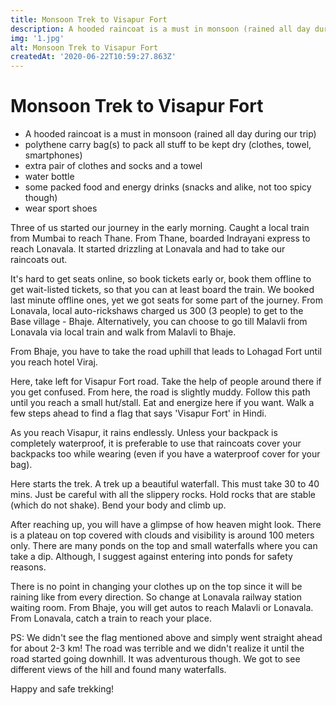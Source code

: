 ```yaml
---
title: Monsoon Trek to Visapur Fort
description: A hooded raincoat is a must in monsoon (rained all day during our trip)
img: '1.jpg'
alt: Monsoon Trek to Visapur Fort
createdAt: '2020-06-22T10:59:27.863Z'
---
```


# Monsoon Trek to Visapur Fort

- A hooded raincoat is a must in monsoon (rained all day during our trip)
- polythene carry bag(s) to pack all stuff to be kept dry (clothes, towel, smartphones)
- extra pair of clothes and socks and a towel
- water bottle
- some packed food and energy drinks (snacks and alike, not too spicy though)
- wear sport shoes

Three of us started our journey in the early morning. Caught a local train from Mumbai to reach Thane. From Thane, boarded Indrayani express to reach Lonavala. It started drizzling at Lonavala and had to take our raincoats out.

It's hard to get seats online, so book tickets early or, book them offline to get wait-listed tickets, so that you can at least board the train. We booked last minute offline ones, yet we got seats for some part of the journey. From Lonavala, local auto-rickshaws charged us 300 (3 people) to get to the Base village - Bhaje. Alternatively, you can choose to go till Malavli from Lonavala via local train and walk from Malavli to Bhaje.

From Bhaje, you have to take the road uphill that leads to Lohagad Fort until you reach hotel Viraj.

<v-img src="/monsoon-trek/images/1.jpg" alt="Software Engineer Job Offer"></v-img>

Here, take left for Visapur Fort road. Take the help of people around there if you get confused. From here, the road is slightly muddy. Follow this path until you reach a small hut/stall. Eat and energize here if you want. Walk a few steps ahead to find a flag that says 'Visapur Fort' in Hindi.

As you reach Visapur, it rains endlessly. Unless your backpack is completely waterproof, it is preferable to use that raincoats cover your backpacks too while wearing (even if you have a waterproof cover for your bag).

<v-img src="/monsoon-trek/images/2.jpg" alt="Software Engineer Job Offer"></v-img>

Here starts the trek. A trek up a beautiful waterfall. This must take 30 to 40 mins. Just be careful with all the slippery rocks. Hold rocks that are stable (which do not shake). Bend your body and climb up.

<v-img src="/monsoon-trek/images/3.png" alt="Software Engineer Job Offer"></v-img>

After reaching up, you will have a glimpse of how heaven might look. There is a plateau on top covered with clouds and visibility is around 100 meters only. There are many ponds on the top and small waterfalls where you can take a dip. Although, I suggest against entering into ponds for safety reasons.

There is no point in changing your clothes up on the top since it will be raining like from every direction. So change at Lonavala railway station waiting room. From Bhaje, you will get autos to reach Malavli or Lonavala. From Lonavala, catch a train to reach your place.

PS: We didn't see the flag mentioned above and simply went straight ahead for about 2-3 km! The road was terrible and we didn't realize it until the road started going downhill. It was adventurous though. We got to see different views of the hill and found many waterfalls.

Happy and safe trekking!

